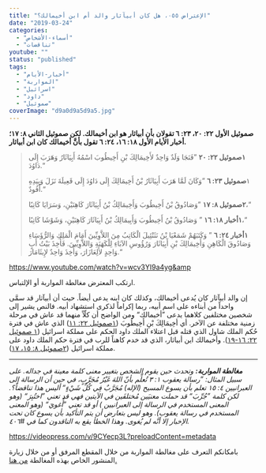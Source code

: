 ```yaml
---
title: "الإعتراض ٠٥٥، هل كان أبيآثار والد أم ابن أخيمالك؟"
date: "2019-03-24"
categories: 
  - "أسماء-الأشخاص"
  - "تناقضات"
youtube: ""
status: "published"
tags: 
  - "أخبار-الأيام"
  - "المواربة"
  - "اسرائيل"
  - "داود"
  - "صموئيل"
coverImage: "d9a0d9a5d9a5.jpg"
---
```


**صموئيل الأول ٢٢: ٢٠، ٢٣: ٦ تقولان بأن أبياثار هو ابن أخيمالك. لكن صموئيل الثاني ٨: ١٧؛ أخبار الأيام الأول ١٨: ١٦، ٢٤: ٦ تقول بأنَّ أخيمالك كان ابن أبياثار.**

> **١صموئيل ٢٢: ٢٠** ”فَنَجَا وَلَدٌ وَاحِدٌ لأَخِيمَالِكَ بْنِ أَخِيطُوبَ اسْمُهُ أَبِيَاثَارُ وَهَرَبَ إِلَى دَاوُدَ.“
> 
> ١**صموئيل ٢٣: ٦** ”وَكَانَ لَمَّا هَرَبَ أَبِيَاثَارُ بْنُ أَخِيمَالِكَ إِلَى دَاوُدَ إِلَى قَعِيلَةَ نَزَلَ وَبِيَدِهِ أَفُودٌ.“
> 
> **٢صموئيل ٨: ١٧** ”وَصَادُوقُ بْنُ أَخِيطُوبَ وَأَخِيمَالِكُ بْنُ أَبِيَاثَارَ كَاهِنَيْنِ، وَسَرَايَا كَاتِبًا،“
> 
> **١أخبار ١٨: ١٦** ” وَصَادُوقُ بْنُ أَخِيطُوبَ وَأَبِيمَالِكُ بْنُ أَبِيَاثَارَ كَاهِنَيْنِ، وَشَوْشَا كَاتِبًا،“
> 
> **١أخبار ٢٤: ٦** ” وَكَتَبَهُمْ شَمَعْيَا بْنُ نَثَنْئِيلَ الْكَاتِبُ مِنَ اللاَّوِيِّينَ أَمَامَ الْمَلِكِ وَالرُّؤَسَاءِ وَصَادُوقَ الْكَاهِنِ وَأَخِيمَالِكَ بْنِ أَبِيَاثَارَ وَرُؤُوسِ الآبَاءِ لِلْكَهَنَةِ وَاللاَّوِيِّينَ. فَأُخِذَ بَيْتُ أَبٍ وَاحِدٍ لأَلِعَازَارَ، وَأُخِذَ وَاحِدٌ لإِيثَامَارَ.“

https://www.youtube.com/watch?v=wcv3YI9a4yg&amp

ارتكب المعترض مغالطة المواربة أو الإلتباس.

إن والد أبيآثار كان يُدعى أخيمالك، وكذلك كان ابنه يدعى أيضاً. حيث أن أبيآثار قد سمَّى واحداً من أبناءه على اسم أبيه، ربما إكراماً لذكرى استشهاد أبيه. فالنص يشير إلى شخصين مختلفين كلاهما يدعى ”أخيمالك“ ومن الواضح أن كلّاً منهما قد عاش في مرحلة زمنية مختلفة عن الآخر. أي أخِيمَالِكَ بْنِ أَخِيطُوبَ ([١صموئيل ٢٢: ١١](https://biblia.com/bible/ar-vandyke/1Sa22.11)) الذي عاش في فترة حُكم الملك شاول الذي قتله قبل اعتلاء الملك داود الحكم على مملكة اسرائيل ([١ صموئيل ٢٢: ١٦-١٩](https://biblia.com/bible/ar-vandyke/1Sa8.16-22)). وأخيمالك اين أبياثار، الذي قد خدم كاهناً للرب في فترة حكم الملك داود على مملكة اسرائيل ([٢صموئيل ٨: ١٥، ١٧](https://biblia.com/bible/ar-vandyke/2Sa8.15-17)).

* * *

_**مغالطة المواربة:** وتحدث حين يقوم الشخص بتغيير معنى كلمة معينة في جداله. على سبيل المثال: ”رسالة يعقوب ١: ٣ تُعلِّم بأنّ اللهَ غَيْرُ مُجَرَّبٍ، في حين أن الرسالة إلى العبرانيين ٤: ١٥ تعلم بأن يسوع المسيح (الإله) مُجَرَّبٌ فِي كُلِّ شَيْءٍ“ أليس هذا تناقضاً؟. لكن كلمة ”جُرِّبَ“ قد حملت معنيَين مُختلفَين في الآيتين فهي قد تعني ”اختُبِرَ“ (وهو المعنى المستخدم في الرسالة إلى العبرانيين ) أو قد تعني ”أُغويَ“ (وهو المعنى المستخدم في رسالة يعقوب). وهو ليس بتعارض أن يتم التأكيد بأن يسوع كان تحت الإخبار إلا أنَّه لم يُغوى. وهذا الخطأ يقع به الناقدون كما في #٤٠٦._

https://videopress.com/v/9CYecp3L?preloadContent=metadata

بامكانكم التعرف على مغالطة المواربة من خلال المقطع المرفق أو من خلال زيارة المنشور الخاص بهذه المغالطة [من هنا.](https://reasonofhope.com/2019/05/30/equivocation/)
